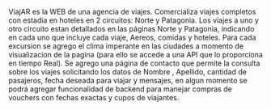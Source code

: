 ViajAR es la WEB de una agencia de viajes.
Comercializa viajes completos con estadia en hoteles en 2 circuitos: Norte y Patagonia.
Los viajes a uno y otro circuito estan detallados en las páginas Norte y Patagonia, indicando en cada uno que incluye cada viaje, Aereos, comidas y hoteles.
Para cada excursion se agrego el clima imperante en las ciudades a momento de visualizacion de la pagina (para ello se accede a una API que lo proporciona en tiempo Real).
Se agrego una página de contacto que permite la consulta sobre los viajes solicitando los datos de Nombre , Apellido, cantidad de pasajeros, fecha deseada para viajar y mensajes, 
en algun momento se podrá agregar funcionalidad de backend para manejar compras de vouchers con fechas exactas y cupos de viajantes. 
